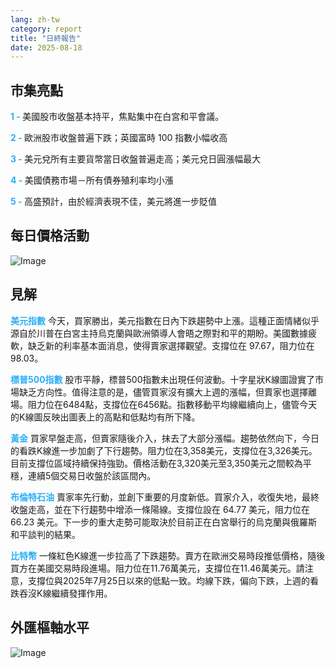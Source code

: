 ```yaml
---
lang: zh-tw
category: report
title: "日終報告"
date: 2025-08-18
---
```



<h2>市集亮點</h2>
<strong style="color: #2caef7;">1 - </strong> 美國股市收盤基本持平，焦點集中在白宮和平會議。


<strong style="color: #2caef7;">2 - </strong> 歐洲股市收盤普遍下跌；英國富時 100 指數小幅收高

<strong style="color: #2caef7;">3 - </strong> 美元兌所有主要貨幣當日收盤普遍走高；美元兌日圓漲幅最大

<strong style="color: #2caef7;">4 - </strong> 美國債務市場－所有債券殖利率均小漲

<strong style="color: #2caef7;">5 - </strong> 高盛預計，由於經濟表現不佳，美元將進一步貶值



<h2>每日價格活動</h2>
<img src="https://markleighedu.github.io/img/Aug-2025/18-Aug-2025/price.jpg" alt="Image"/>

<h2>見解</h2>
<strong style="color: #2caef7;">美元指數</strong> 今天，買家勝出，美元指數在日內下跌趨勢中上漲。這種正面情緒似乎源自於川普在白宮主持烏克蘭與歐洲領導人會晤之際對和平的期盼。美國數據疲軟，缺乏新的利率基本面消息，使得賣家選擇觀望。支撐位在 97.67，阻力位在 98.03。

<strong style="color: #2caef7;">標普500指數</strong> 股市平靜，標普500指數未出現任何波動。十字星狀K線圖證實了市場缺乏方向性。值得注意的是，儘管買家沒有擴大上週的漲幅，但賣家也選擇離場。阻力位在6484點，支撐位在6456點。指數移動平均線繼續向上，儘管今天的K線圖反映出圖表上的高點和低點均有所下降。

<strong style="color: #2caef7;">黃金</strong> 買家早盤走高，但賣家隨後介入，抹去了大部分漲幅。趨勢依然向下，今日的看跌K線進一步加劇了下行趨勢。阻力位在3,358美元，支撐位在3,326美元。目前支撐位區域持續保持強勁。價格活動在3,320美元至3,350美元之間較為平穩，連續5個交易日收盤於該區間內。

<strong style="color: #2caef7;">布倫特石油</strong> 賣家率先行動，並創下重要的月度新低。買家介入，收復失地，最終收盤走高，並在下行趨勢中增添一條陽線。支撐位設在 64.77 美元，阻力位在 66.23 美元。下一步的重大走勢可能取決於目前正在白宮舉行的烏克蘭與俄羅斯和平談判的結果。

<strong style="color: #2caef7;">比特幣</strong> 一條紅色K線進一步拉高了下跌趨勢。賣方在歐洲交易時段推低價格，隨後買方在美國交易時段進場。阻力位在11.76萬美元，支撐位在11.46萬美元。請注意，支撐位與2025年7月25日以來的低點一致。均線下跌，偏向下跌，上週的看跌吞沒K線繼續發揮作用。



<h2>外匯樞軸水平</h2>
<img src="https://markleighedu.github.io/img/Aug-2025/18-Aug-2025/pivot.jpg" alt="Image"/>